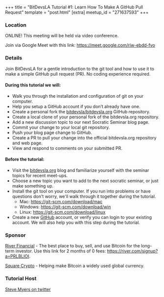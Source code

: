 +++
title = "BitDevsLA Tutorial #1: Learn How To Make A GitHub Pull Request"
template = "post.html"
[extra]
meetup_id = "271637593"
+++

### Location  

ONLINE! This meeting will be held via video conference. 

Join via Google Meet with this link: <https://meet.google.com/riw-ebdd-fvo>

### Details

Join BitDevsLA for a gentle introduction to the git tool and how to use it to make a simple GitHub pull request (PR). No coding experience required.

#### During this tutorial we will:

  - Walk you through the installation and configuration of git on your computer.  
  - Help you setup a GitHub account if you don’t already have one.  
  - Create a personal fork the [bitdevsla/bitdevsla.org](https://github.com/bitdevsla/bitdevsla.org) GitHub repository.  
  - Create a local clone of your personal fork of the bitdevsla.org repository.  
  - Add a new discussion topic to our next Socratic Seminar blog page.  
  - Commit your change to your local git repository.  
  - Push your blog page change to GitHub.  
  - Create a PR to pull your change into the official bitdevsla.org repository and web page.  
  - View and respond to comments on your submitted PR.  

#### Before the tutorial:

  - Visit the [bitdevsla.org](https://bitdevsla.org/) blog and familiarize yourself with the seminar topics for recent meet-ups.  
  - Choose a new topic you want to add to the next socratic seminar, or just make something up.  
  - Install the git tool on your computer. If you run into problems or have questions don't worry, we'll walk through it together during the tutorial.  
    - Mac: <https://git-scm.com/download/mac>
    - Windows: <https://git-scm.com/download/win>
    - Linux: <https://git-scm.com/download/linux>
  - Create a new [GitHub](https://github.com/) account, or verify you can login to your existing account. We will also help you with this step during the tutorial.

### Sponsor  

[River Financial](https://river.com/) - The best place to buy, sell, and use Bitcoin for the long-term investor. Use this link for 2 months of 0 fees: <https://river.com/signup?a=PRLBLIOI>.

[Square Crypto](https://twitter.com/sqcrypto) - Helping make Bitcoin a widely used global currency.  

### Tutorial Host

[Steve Myers on twitter](https://twitter.com/notmandatory)  